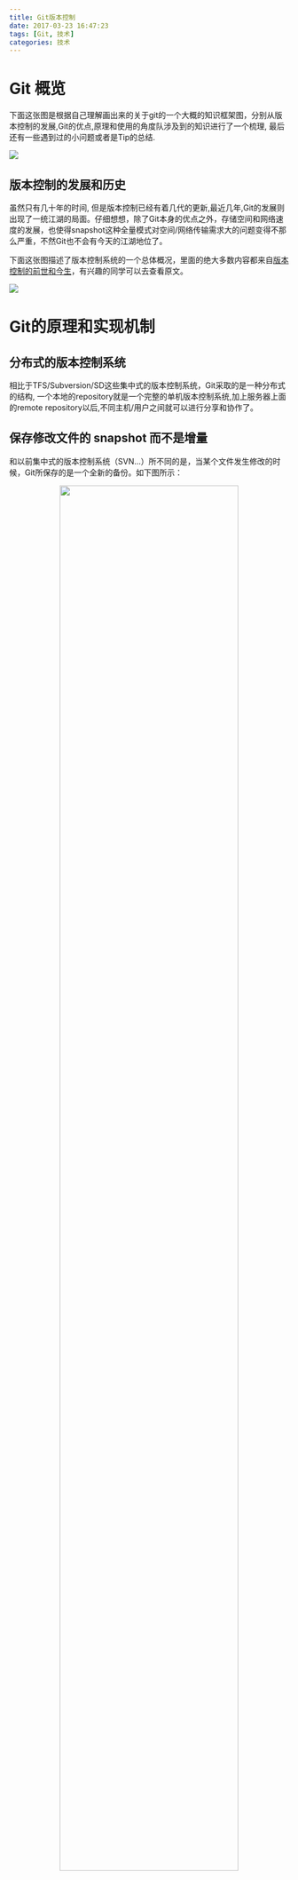 ```yaml
---
title: Git版本控制
date: 2017-03-23 16:47:23
tags: [Git, 技术]
categories: 技术
---
```


# Git 概览 #

下面这张图是根据自己理解画出来的关于git的一个大概的知识框架图，分别从版本控制的发展,Git的优点,原理和使用的角度队涉及到的知识进行了一个梳理, 最后还有一些遇到过的小问题或者是Tip的总结.

![](git_knowledge_map.svg)


## 版本控制的发展和历史 ##

虽然只有几十年的时间, 但是版本控制已经有着几代的更新,最近几年,Git的发展则出现了一统江湖的局面。仔细想想，除了Git本身的优点之外，存储空间和网络速度的发展，也使得snapshot这种全量模式对空间/网络传输需求大的问题变得不那么严重，不然Git也不会有今天的江湖地位了。

下面这张图描述了版本控制系统的一个总体概况，里面的绝大多数内容都来自[版本控制的前世和今生](http://gotgit.readthedocs.io/en/latest/01-meet-git/010-scm-history.html#cvs)，有兴趣的同学可以去查看原文。

![](version_control.svg)


# Git的原理和实现机制 #

## 分布式的版本控制系统 ##

相比于TFS/Subversion/SD这些集中式的版本控制系统，Git采取的是一种分布式的结构, 一个本地的repository就是一个完整的单机版本控制系统,加上服务器上面的remote repository以后,不同主机/用户之间就可以进行分享和协作了。

## 保存修改文件的 snapshot 而不是增量 ##

和以前集中式的版本控制系统（SVN...）所不同的是，当某个文件发生修改的时候，Git所保存的是一个全新的备份。如下图所示：

<div align="center">
<img src="git_snapshot.png" width="80%" align="center">
</div>

[//]:![](git_snapshot.png)

这样带来的好处是切换速度快，要查看某个版本（某个commit）的project信息的时候，只需要把对应的文件拿出来就可以，所以Git从任意一个版本都能够很方便的进行build或者是拆分出新的branch出来。

而不好的地方就是每次一点点小小的修改都要保存一整个文件的snapshot，这样空间上会非常浪费，从而影响push和get的性能，但是因为Git本身是分布式的，常规的操作都是在本地的repository里面进行的，也就是硬盘读写，加上网络速度和存储空间越来越好，这部分的影响相对会减轻。


## 工作区， 暂存区 和 Git仓库 ##

下图给出了Git 版本控制系统的基本机构：

<div align="center">
<img src="git_structure.png" width="70%" align="center">
</div>

[//]:![](git_structure.png)

它包含四个主要部分：
```
1. WorkSpace: 
    也叫Working Area或者工作目录，对项目的某个版本独立提取出来的内容。 这些从 Git 仓库的压缩数据库中提取出来的文件，放在磁盘上供你使用或修改。
2. StagingArea: 
    也叫做Index或者暂存区域，是一个文件，保存了下次将提交的文件列表信息，一般在 Git 仓库目录中。
3. Repository: 
    也叫Git仓库，是 Git 用来保存项目的元数据和对象数据库的地方。 这是 Git 中最重要的部分，从其它计算机克隆仓库时，拷贝的就是这里的数据。
4. RemoteRepository: 
    网络服务器上面Git Center里面，用来保存Repository的地方，跟本地Repository相对应，通过Pull/Push/Clone等方式进行操作。
```

这四个部分，尤其是前面local的三个部分，构成了我们日常使用Git的主要场景，在尝试过一些git的基本操作，比如下面这些命令以后

```
$ git pull
$ git status
$ git add .
$ git commit -m "xxx"
$ git push
```
需要再进一步的时候，就需要对于这样一个基本结构，还有这些地方与Git管理的文件的状态之间的对应关系有着清晰的认识。

## Git文件的状态和迁移 ##
对应于上面一节提到的Git系统的几个部分，在某个时刻，使用Git管理的文件就有可能处于不同的位置，拥有不同的状态。下面的图就给出了Git文件可能的状态

<div align="center">
<img src="git_file_states.png" width="80%" align="center">
</div>

[//]:![](git_file_states.png)

使用
```
$ git status -s
```
命令就可以查看新增/修改的文件和状态:
<div align="center">
<img src="git_status_bash_2.png" width="70%" align="center">
</div>

[//]:![](git_status_bash_2.png)

还有一些UI的tool,比如VS Code,会有这更好的状态表示：

<div align="center">
<img src="git_status_vscode.png" width="70%" align="center">
</div>

[//]:![](git_status_vscode.png)


但是使用命令行仍然是Git最主要和最为方便的模式,因此当你使用了一段时间的Git以后，使用 *git status -s* 命令查看文件的状态，并且清晰的知道其所在的位置（工作区，暂存区和git repository），和可能的状态转移，以及使用什么命令进行操作，就非常的重要了。这也是区别知道git和真正会用git的很重要一点。

## Rollback: Clean，Reset, Checkout, Revert的使用 ##

最初的时候，我们的在git里面对文件的操作都是正向的，也就是 add/commit/push 这些命令，如果有问题，也可以通过修改以后再次提交的方法进行覆盖。但是在管理很多的code的时候，这样人肉的方法就会显得效率很低。

作为版本控制的系统，Git其实已经提供了丰富的命令来支持rollback的操作， 有
```
$ git clean
$ git reset
$ git checkout
$ git revert
```

### 作用域 ###

Reset/Checkout 命令可以支持在文件level和commit的level进行操作，参数当中是否包含文件路径决定了这些操作是对文件还是对commit有效。

### 主要 Scenarios ###

下面以基本scenario为例，来看看reset操作怎么满足我们rollback的需求。

前面提到过，Git 主要有三个部分组成（不考虑 remote repository）： Workspace，Staging Area 和 Repository。当文件处于他们当中不同的位置（对应不同的状态）的时候，通过对于的操作都可以进行rollback， 以文件123.txt 为例：

#### Rollback from Create (Not yet Add) ####

   这个时候，文件的状态是 unstaged/untracked， 只是在本地有一个文件而已，要进行删除的话，使用 git clean 命令。
   ```
   $ git clean -f 
   ```
   主要的参数有 d/n/f：更详细的内容可以参考 [git clean --help]()
```
    -d: 同时删除untracked的目录
    -n: 显示将会做什么，但是不会真的删除文件
    -f：force， 最终删除文件
```
下图显示了其状态的变化


#### Rollback from Add ####

如果文件已经使用 git add 


#### Rollback from Commit ####












[//]:![](rollback_redundance.png)>
<div align="center">
<img src="rollback_redundance.png" width="70%" align="center">
</div>


## Git的内部实现 ##

## Paging 分页器 ##

这部分内容摘自 [爱上Git的理由](http://gotgit.readthedocs.io/en/latest/01-meet-git/020-love-git.html#git)

虽然拥有图形化的客户端，但Git更有效率的操作方式还是命令行操作。使用命令行操作的好处一个是快，另外一个就是防止鼠标手的出现。Git的命令行进行了大量的人性化设计，包括命令补全、彩色字符输出等，不过最具特色的还是无处不在的分页器。

在操作其他版本控制系统的命令行时，如果命令的输出超过了一屏，为了能够逐屏显示，需要在命令的后面加上一个管道符号将输出交给一个分页器。例如：
```
$ svn log | less
```
而Git则不用如此麻烦，因为常用的Git的命令都带有一个分页器，当一屏显示不下时启动分页器。分页器默认使用less命令（less -FRSX）进行分页。

因为less分页器在翻屏时使用了vi风格的热键，如果您不熟悉vi的话，可能会遇到麻烦。下面是在分页器中常用的热键：
```
- q：退出分页器。
- h：显示分页器帮助。
- 空格: 下翻一页
- b: 上翻一页。
- d/u：分别代表向下翻动半页和向上翻动半页。
- j/k：分别代表向上翻一行和向下翻一行。
- 如果行太长被截断，可以用左箭头和右箭头使得窗口内容左右滚动。
- 输入/pattern：向下寻找和pattern匹配的内容。
- 输入?pattern：向上寻找和pattern匹配的内容。
- 字母n或N：代表向前或向后继续寻找。
- 字母g：跳到第一行；字母G：跳到最后一行；输入数字再加字母g：则跳转到对应的行。
- 输入!<command>：可以执行Shell命令。
```
对于默认未提供分页器的Git命令，例如git status命令，可以通过下面任一方法启用分页器：

在git和子命令（如status）之间插入参数-p或--paginate，为命令启用内建分页器。如：
```
$ git -p status
```
设置Git配置变量，设置完毕后运行相应的命令，将启用内建分页器。
```
$ git config --global pager.status true
```
Git命令的分页器支持带颜色的字符输出，对于太长的行则采用截断方式处理（可用左右方向键滚动）。如果不习惯分页器的长行截断模式而希望采用自动折行模式，可以通过下面任一方法进行设置：

通过设置LESS环境变量来实现。
```
$ export LESS=FRX
```
或者通过定义Git配置变量来改变分页器的默认行为。
```
$ git config --global core.pager 'less -+$LESS -FRX'
```
# Tips #
## Config Git--局部设置与全局设置 ##

最开始使用 git 的时候，都是按照网上的介绍 step by step，然后切到一个新的地方，就会发现一些奇怪的事情，比如说，我安装了Git的时候，是用来sync BitBucket上面的Repository的，但是后来用来处理Github上面的Repository为什么记录里面显示的还是之前的BitBucket账号提交的呢？

原因就是Git的的设置方式。有全局设置和局部设置

### 局部设置 ###
当你Init或者Clone一个Git Repository的时候，Git都会在指定目录（一般是当前目录）建立一个.git的文件夹，用来保存当前Repository的相关内容，跟这个Repository相关的设置也在这个目录当中，保存在一个名为config的文件当中
```
--.git
  |
  --config
```
其中的内容是诸如下面的config
```
[remote "Hexo"]
	url = https://github.com/laomanco/Hexo.git
	fetch = +refs/heads/*:refs/remotes/Hexo/*
[branch "master"]
	remote = Hexo
	merge = refs/heads/master
[user]
    name = laomanco
    email =laomanco@gmail.com
```
除了直接修改config文件，还可以通过命令行来进行设置，例如，要设置当前Git Repository Commit 等等的用户信息

```
$ git config user.name laomanco
$ git config user.email laomanco@gmail.com
```
要查看config的内容的话，用get命令就可以，更多具体内容可以参考[Git Config 命令查看配置文件](https://cnbin.github.io/blog/2015/06/19/git-config-ming-ling-cha-kan-pei-zhi-wen-jian/)
```
$ git config --get user.name
laomanco
```

### 全局设置 ###

在安装Git的时候，系统就会为当前用户添加一个全局的系统设置，存放在下面的目录当中

```
C:\Users\<username>\.gitconfig
```
里面包含的config内容格式与局部config非常的类型，也可以通过修改文件和命令行的方式进行修改，不过通过命令行进行设置的时候，需要在config命令里面加上--global的参数

```
$ git config --global user.name laomanco
$ git config --global user.email laomanco@gmail.com
$ git config --global --get user.name
```

##  Git 在 windows 下中文乱码 ##

在windows下面使用git来添加中文名称的文件名的时候，会遇到类似于下面的，文件名被转码，无法识别的问题：
```
  \316\304\261\276\316\304\265\265.md
```

其原因是 Git 使用的是 utf-8 的编码方式，而在windows下面默认采用的则是Unicode，因而出现了编码和解码不一致的问题。解决的方法是在git上面进行下面的设置, 让git支持utf-8编码 ( [解决 Git 在 windows 下中文乱码的问题](https://gist.github.com/nightire/5069597) ) ：
```
$ git config --global core.quotepath false  		# 显示 status 编码
$ git config --global gui.encoding utf-8			# 图形界面编码
$ git config --global i18n.commit.encoding utf-8	# 提交信息编码
$ git config --global i18n.logoutputencoding utf-8	# 输出 log 编码
$ export LESSCHARSET=utf-8
# 最后一条命令是因为 git log 默认使用 less 分页，所以需要 bash 对 less 命令进行 utf-8 编码
```





# Rerence #
[版本控制的前世和今生](http://gotgit.readthedocs.io/en/latest/01-meet-git/010-scm-history.html#cvs)

[为什么选择 Git](https://www.git-tower.com/learn/git/ebook/cn/command-line/appendix/why-git)

[爱上Git的理由](http://gotgit.readthedocs.io/en/latest/01-meet-git/020-love-git.html#git)

[Git 权限控制](http://www.cnblog.me/2016/04/04/git-permissions/)

[Git Config 命令查看配置文件](https://cnbin.github.io/blog/2015/06/19/git-config-ming-ling-cha-kan-pei-zhi-wen-jian/)

[如何使用 Git Submodule](http://linlexus.com/git-submodule-usage/)

[解决 Git 在 windows 下中文乱码的问题](https://gist.github.com/nightire/5069597)

[Learning Git Internals by Example](http://teohm.com/blog/learning-git-internals-by-example/)

[通过示例学习Git内部构造（译）](http://blog.xiayf.cn/2013/09/28/learning-git-internals-by-example/)

[图解git -- 用图片分析学习git原理](http://huanglei.me/git-theory.html)